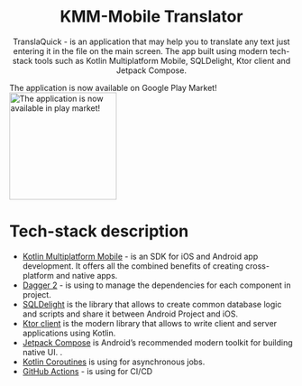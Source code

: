 <h1 align="center">KMM-Mobile Translator</h1>
<p align="center">TranslaQuick - is an application that may help you to translate any text just entering it in the file on the main screen. The app built using modern tech-stack tools such as Kotlin Multiplatform Mobile, SQLDelight, Ktor client and Jetpack Compose.</p>

The application is now available on Google Play Market! <br>
[<img alt="The application is now available in play market!" width="190px" src="https://github.com/mhemmings/play-store-button/blob/master/play-store-button.svg" />](https://play.google.com/store/apps/details?id=com.yuriisurzhykov.translator.android)

# Tech-stack description
* [Kotlin Multiplatform Mobile](https://kotlinlang.org/docs/multiplatform-mobile-getting-started.html) - is an SDK for iOS and Android app development. It offers all the combined benefits of creating cross-platform and native apps.
* [Dagger 2](https://developer.android.com/training/dependency-injection/hilt-android) - is using to manage the dependencies for each component in project.
* [SQLDelight](https://github.com/cashapp/sqldelight) is the library that allows to create common database logic and scripts and share it between Android Project and iOS.
* [Ktor client](https://ktor.io/docs/create-client.html) is the modern library that allows to write client and server applications using Kotlin.
* [Jetpack Compose](https://developer.android.com/jetpack/compose) is Android’s recommended modern toolkit for building native UI. .
* [Kotlin Coroutines](https://developer.android.com/kotlin/coroutines) is using for asynchronous jobs.
* [GitHub Actions](https://github.com/features/actions) - is using for CI/CD

